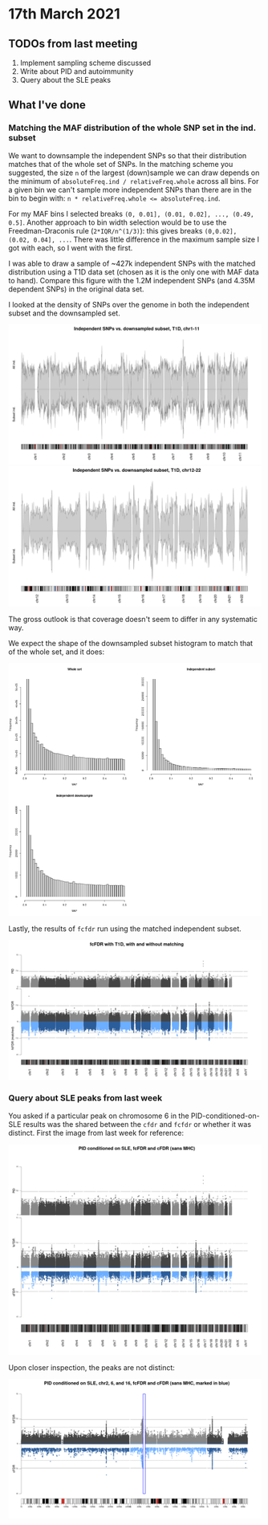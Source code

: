 # 17th March 2021

## TODOs from last meeting

1. Implement sampling scheme discussed
2. Write about PID and autoimmunity
3. Query about the SLE peaks

## What I've done

### Matching the MAF distribution of the whole SNP set in the ind. subset

We want to downsample the independent SNPs so that their distribution matches that of the whole set of SNPs. In the matching scheme you suggested, the size `n` of the largest (down)sample we can draw depends on the minimum of  `absoluteFreq.ind / relativeFreq.whole` across all bins. For a given bin we can't sample more independent SNPs than there are in the bin to begin with: `n * relativeFreq.whole <= absoluteFreq.ind`.

For my MAF bins I selected breaks `(0, 0.01], (0.01, 0.02], ..., (0.49, 0.5]`. Another approach to bin width selection would be to use the Freedman-Draconis rule (`2*IQR/n^(1/3)`): this gives breaks `(0,0.02], (0.02, 0.04], ...`. There was little difference in the maximum sample size I got with each, so I went with the first.

I was able to draw a sample of ~427k independent SNPs with the matched distribution using a T1D data set (chosen as it is the only one with MAF data to hand). Compare this figure with the 1.2M independent SNPs (and 4.35M dependent SNPs) in the original data set. 

I looked at the density of SNPs over the genome in both the independent subset and the downsampled set.

![](/images/170321/t1d_matched_maf_independentSNPs_only_density_chr1_11.png)
![](/images/170321/t1d_matched_maf_independentSNPs_only_density_chr12_22.png)

The gross outlook is that coverage doesn't seem to differ in any systematic way.

We expect the shape of the downsampled subset histogram to match that of the whole set, and it does:

![](/images/170321/downsampling_histograms.png)

Lastly, the results of `fcfdr` run using the matched independent subset. 

![](/images/170321/t1d_matched_maf.png)

### Query about SLE peaks from last week

You asked if a particular peak on chromosome 6 in the PID-conditioned-on-SLE results was the shared between the `cfdr` and `fcfdr` or whether it was distinct. First the image from last week for reference:

![](/images/100321/sle_pid_backToBack_threeTrack.png)

Upon closer inspection, the peaks are not distinct:

![](/images/100321/sle_pid_backToBack_chr2_6_16.png)

